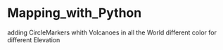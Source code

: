 # Mapping_with_Python
adding CircleMarkers whith Volcanoes in all the World
different color for different Elevation